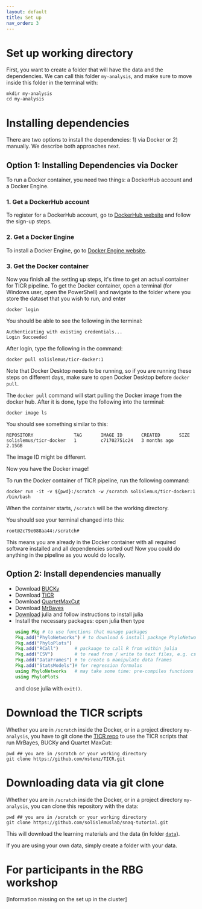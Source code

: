 ```yaml
---
layout: default
title: Set up
nav_order: 3
---
```


# Set up working directory

First, you want to create a folder that will have the data and the dependencies. We can call this folder `my-analysis`, and make sure to move inside this folder in the terminal with:
```
mkdir my-analysis
cd my-analysis
```

# Installing dependencies

There are two options to install the dependencies: 1) via Docker or 2) manually. We describe both approaches next.

## Option 1: Installing Dependencies via Docker

To run a Docker container, you need two things: a DockerHub account and a Docker Engine.

### 1. Get a DockerHub account

To register for a DockerHub account, go to [DockerHub website](https://hub.docker.com/) and follow the sign-up steps.

### 2. Get a Docker Engine

To install a Docker Engine, go to [Docker Engine website](https://www.docker.com/products/docker-desktop/). 

### 3. Get the Docker container

Now you finish all the setting up steps, it's time to get an actual container for TICR pipeline. To get the Docker container, open a terminal (for Windows user, open the PowerShell) and navigate to the folder where you store the dataset that you wish to run, and enter

```
docker login
```

You should be able to see the following in the terminal:

```
Authenticating with existing credentials...
Login Succeeded
```

After login, type the following in the command:

```
docker pull solislemus/ticr-docker:1
```

Note that Docker Desktop needs to be running, so if you are running these steps on different days, make sure to open Docker Desktop before `docker pull`.

The `docker pull` command will start pulling the Docker image from the docker hub. After it is done, type the following into the terminal:

```
docker image ls
```

You should see something similar to this:

```
REPOSITORY               TAG       IMAGE ID       CREATED       SIZE
solislemus/ticr-docker   1         c71702751c24   3 months ago   2.15GB
```

The image ID might be different.

Now you have the Docker image! 

To run the Docker container of TICR pipeline, run the following command:

```
docker run -it -v ${pwd}:/scratch -w /scratch solislemus/ticr-docker:1 /bin/bash
```

When the container starts, `/scratch` will be the working directory.

You should see your terminal changed into this:
```
root@2c79e088aa44:/scratch#
```

This means you are already in the Docker container with all required software installed and all dependencies sorted out! Now you could do anything in the pipeline as you would do locally.


## Option 2: Install dependencies manually

- Download [BUCKy](http://pages.stat.wisc.edu/~ane/bucky/index.html)
- Download [TICR](https://github.com/nstenz/TICR)
- Download [QuartetMaxCut](http://research.haifa.ac.il/%7Essagi/software/QMCN.tar.gz)
- Download [MrBayes](http://nbisweden.github.io/MrBayes/)
- [Download](https://julialang.org) julia and
  follow instructions to install julia
- Install the necessary packages: open julia then type
    ```julia
    using Pkg # to use functions that manage packages
    Pkg.add("PhyloNetworks") # to download & install package PhyloNetworks
    Pkg.add("PhyloPlots")
    Pkg.add("RCall")      # packaage to call R from within julia
    Pkg.add("CSV")        # to read from / write to text files, e.g. csv files
    Pkg.add("DataFrames") # to create & manipulate data frames
    Pkg.add("StatsModels")# for regression formulas
    using PhyloNetworks   # may take some time: pre-compiles functions in that package
    using PhyloPlots
    ```
    and close julia with `exit()`.

# Download the TICR scripts

Whether you are in `/scratch` inside the Docker, or in a project directory `my-analysis`, you have to git clone the [TICR repo](https://github.com/nstenz/TICR) to use the TICR scripts that run MrBayes, BUCKy and Quartet MaxCut:

```
pwd ## you are in /scratch or your working directory
git clone https://github.com/nstenz/TICR.git
```

# Downloading data via git clone

Whether you are in `/scratch` inside the Docker, or in a project directory `my-analysis`, you can clone this repository with the data:

```
pwd ## you are in /scratch or your working directory
git clone https://github.com/solislemuslab/snaq-tutorial.git
```

This will download the learning materials and the data (in folder [`data`](https://github.com/solislemuslab/snaq-tutorial/tree/main/data)).


If you are using your own data, simply create a folder with your data.


# For participants in the RBG workshop

[Information missing on the set up in the cluster]